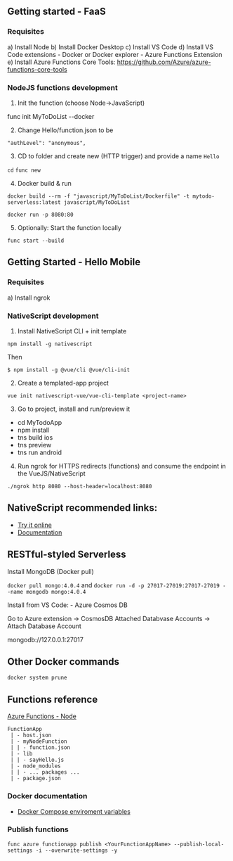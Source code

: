 

## Getting started - FaaS

### Requisites

a) Install Node
b) Install Docker Desktop
c) Install VS Code
d) Install VS Code extensions
    - Docker or Docker explorer
    - Azure Functions Extension
e) Install Azure Functions Core Tools: 
    https://github.com/Azure/azure-functions-core-tools

### NodeJS functions development

1) Init the function (choose Node->JavaScript)

func init MyToDoList --docker

2) Change Hello/function.json to be       

`"authLevel": "anonymous",`

3) CD to folder and create new (HTTP trigger) and provide a name `Hello`

`cd`
`func new`

4) Docker build & run

`docker build --rm -f "javascript/MyToDoList/Dockerfile" -t mytodo-serverless:latest javascript/MyToDoList`

`docker run -p 8080:80`

5) Optionally: Start the function locally

`func start --build`

## Getting Started - Hello Mobile

### Requisites

a) Install ngrok


### NativeScript development
1) Install NativeScript CLI + init template

`npm install -g nativescript`

Then

`$ npm install -g @vue/cli @vue/cli-init`

2) Create a templated-app project

`vue init nativescript-vue/vue-cli-template <project-name>`

3) Go to project, install and run/preview it

- cd MyTodoApp
- npm install
- tns build ios
- tns preview
- tns run android

4) Run ngrok for HTTPS redirects (functions) and consume the endpoint in the VueJS/NativeScript

`./ngrok http 8080 --host-header=localhost:8080`

## NativeScript recommended links:

- [Try it online](https://play.nativescript.org/)
- [Documentation](https://nativescript-vue.org/en/docs/introduction/)

## RESTful-styled Serverless

Install MongoDB (Docker pull)

`docker pull mongo:4.0.4` and
`docker run -d -p 27017-27019:27017-27019 --name mongodb mongo:4.0.4`

Install from VS Code: 
    - Azure Cosmos DB

Go to Azure extension -> CosmosDB
Attached Databvase Accounts -> Attach Database Account

mongodb://127.0.0.1:27017

## Other Docker commands

`docker system prune`

## Functions reference

[Azure Functions - Node](https://docs.microsoft.com/en-us/azure/azure-functions/functions-reference-node)
```
FunctionApp
 | - host.json
 | - myNodeFunction
 | | - function.json
 | - lib
 | | - sayHello.js
 | - node_modules
 | | - ... packages ...
 | - package.json
```

### Docker documentation
- [Docker Compose enviroment variables](https://docs.docker.com/compose/environment-variables/)

### Publish functions

`func azure functionapp publish <YourFunctionAppName> --publish-local-settings -i --overwrite-settings -y`
